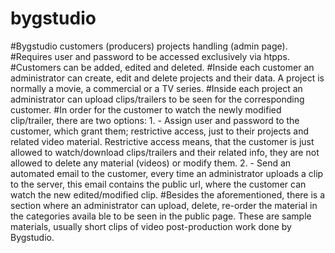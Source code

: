 # bygstudio
#Bygstudio customers (producers) projects handling (admin page).
#Requires user and password to be accessed exclusively via htpps.
#Customers can be added, edited and deleted.
#Inside each customer an administrator can create, edit and delete projects and their data. A project is normally a movie, a commercial or a TV series.
#Inside each project an administrator can upload clips/trailers  to be seen for the corresponding customer.
#In order for the customer to watch the newly modified clip/trailer, there are two options: 1. - Assign user and password to the customer, which grant them; restrictive access, just to their projects and related video material. Restrictive access means, that the customer is just allowed to watch/download clips/trailers and their related info, they are not allowed to delete any material (videos) or modify them. 2. - Send an automated email to the customer, every time an administrator uploads a clip to the server, this email contains the public url, where the customer can watch the new edited/modified clip.
#Besides the aforementioned, there is a section where an administrator can upload, delete, re-order the material in the categories availa
ble to be seen in the public page. These are sample materials, usually short clips of video post-production work done by Bygstudio.
